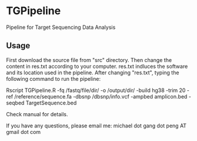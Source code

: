 # TGPipeline
Pipeline for Target Sequencing Data Analysis

##  Usage
First download the source file from "src" directory. Then change the content in res.txt according to your computer. res.txt indluces the software and its location used in the pipeline. 
After changing "res.txt", typing the following command to run the pipeline: 

Rscript TGPipeline.R -fq /fastq/file/dir/ -o /output/dir/ -build hg38 -trim 20 -ref /reference/sequence.fa -dbsnp /dbsnp/info.vcf -ampbed amplicon.bed -seqbed TargetSequence.bed

Check manual for details.

If you have any questions, please email me: michael dot gang dot peng AT gmail dot com
